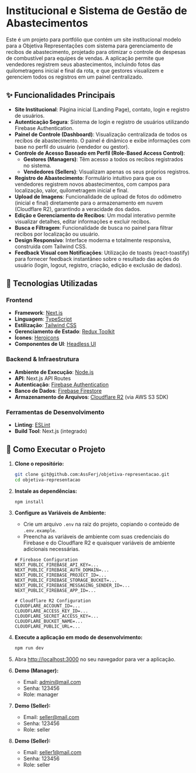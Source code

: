 # Institucional e Sistema de Gestão de Abastecimentos

Este é um projeto para portfólio que contém um site institucional modelo para a Objetiva Representações com sistema para gerenciamento de recibos de abastecimento, projetado para otimizar o controle de despesas de combustível para equipes de vendas. A aplicação permite que vendedores registrem seus abastecimentos, incluindo fotos das quilometragens inicial e final da rota, e que gestores visualizem e gerenciem todos os registros em um painel centralizado.

## ✨ Funcionalidades Principais

- **Site Institucional**: Página inicial (Landing Page), contato, login e registro de usuários.
- **Autenticação Segura**: Sistema de login e registro de usuários utilizando Firebase Authentication.
- **Painel de Controle (Dashboard)**: Visualização centralizada de todos os recibos de abastecimento. O painel é dinâmico e exibe informações com base no perfil do usuário (vendedor ou gestor).
- **Controle de Acesso Baseado em Perfil (Role-Based Access Control)**:
  - **Gestores (Managers)**: Têm acesso a todos os recibos registrados no sistema.
  - **Vendedores (Sellers)**: Visualizam apenas os seus próprios registros.
- **Registro de Abastecimento**: Formulário intuitivo para que os vendedores registrem novos abastecimentos, com campos para localização, valor, quilometragem inicial e final.
- **Upload de Imagens**: Funcionalidade de upload de fotos do odômetro (inicial e final) diretamente para o armazenamento em nuvem (Cloudflare R2), garantindo a veracidade dos dados.
- **Edição e Gerenciamento de Recibos**: Um modal interativo permite visualizar detalhes, editar informações e excluir recibos.
- **Busca e Filtragem**: Funcionalidade de busca no painel para filtrar recibos por localização ou usuário.
- **Design Responsivo**: Interface moderna e totalmente responsiva, construída com Tailwind CSS.
- **Feedback Visual com Notificações**: Utilização de toasts (react-toastify) para fornecer feedback instantâneo sobre o resultado das ações do usuário (login, logout, registro, criação, edição e exclusão de dados).

## 🚀 Tecnologias Utilizadas

### Frontend
- **Framework**: [Next.js](https://nextjs.org/)
- **Linguagem**: [TypeScript](https://www.typescriptlang.org/)
- **Estilização**: [Tailwind CSS](https://tailwindcss.com/)
- **Gerenciamento de Estado**: [Redux Toolkit](https://redux-toolkit.js.org/)
- **Ícones**: [Heroicons](https://heroicons.com/)
- **Componentes de UI**: [Headless UI](https://headlessui.com/)

### Backend & Infraestrutura
- **Ambiente de Execução**: [Node.js](https://nodejs.org/)
- **API**: Next.js API Routes
- **Autenticação**: [Firebase Authentication](https://firebase.google.com/docs/auth)
- **Banco de Dados**: [Firebase Firestore](https://firebase.google.com/docs/firestore)
- **Armazenamento de Arquivos**: [Cloudflare R2](https://www.cloudflare.com/pt-br/developer-platform/r2/) (via AWS S3 SDK)

### Ferramentas de Desenvolvimento
- **Linting**: [ESLint](https://eslint.org/)
- **Build Tool**: Next.js (integrado)

## 🔧 Como Executar o Projeto

1.  **Clone o repositório:**
    ```bash
    git clone git@github.com:AssFerj/objetiva-representacao.git
    cd objetiva-representacao
    ```

2.  **Instale as dependências:**
    ```bash
    npm install
    ```

3.  **Configure as Variáveis de Ambiente:**
    - Crie um arquivo `.env` na raiz do projeto, copiando o conteúdo de `.env.example`.
    - Preencha as variáveis de ambiente com suas credenciais do Firebase e do Cloudflare R2 e quaisquer variáveis de ambiente adicionais necessárias.

    ```env
    # Firebase Configuration
    NEXT_PUBLIC_FIREBASE_API_KEY=...
    NEXT_PUBLIC_FIREBASE_AUTH_DOMAIN=...
    NEXT_PUBLIC_FIREBASE_PROJECT_ID=...
    NEXT_PUBLIC_FIREBASE_STORAGE_BUCKET=...
    NEXT_PUBLIC_FIREBASE_MESSAGING_SENDER_ID=...
    NEXT_PUBLIC_FIREBASE_APP_ID=...

    # Cloudflare R2 Configuration
    CLOUDFLARE_ACCOUNT_ID=...
    CLOUDFLARE_ACCESS_KEY_ID=...
    CLOUDFLARE_SECRET_ACCESS_KEY=...
    CLOUDFLARE_BUCKET_NAME=...
    CLOUDFLARE_PUBLIC_URL=...
    ```

4.  **Execute a aplicação em modo de desenvolvimento:**
    ```bash
    npm run dev
    ```

5.  Abra [http://localhost:3000](http://localhost:3000) no seu navegador para ver a aplicação.

6.  **Demo (Manager):**
    - Email: admin@mail.com
    - Senha: 123456
    - Role: manager
    
7.  **Demo (Seller):**
    - Email: seller@mail.com
    - Senha: 123456
    - Role: seller
    
8.  **Demo (Seller):**
    - Email: seller1@mail.com
    - Senha: 123456
    - Role: seller
